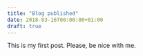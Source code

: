 ```yaml
---
title: "Blog published"
date: 2018-03-16T00:00:00+01:00
draft: true
---
```


This is my first post. Please, be nice with me.